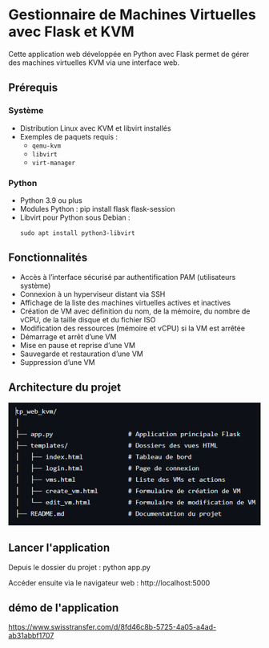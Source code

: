 # Gestionnaire de Machines Virtuelles avec Flask et KVM

Cette application web développée en Python avec Flask permet de gérer des machines virtuelles KVM via une interface web.


## Prérequis

### Système

- Distribution Linux avec KVM et libvirt installés
- Exemples de paquets requis :
  - `qemu-kvm`
  - `libvirt`
  - `virt-manager`

### Python

- Python 3.9 ou plus
- Modules Python : pip install flask flask-session
- Libvirt pour Python sous Debian :
  ```
  sudo apt install python3-libvirt
  ```

## Fonctionnalités

- Accès à l’interface sécurisé par authentification PAM (utilisateurs système)
- Connexion à un hyperviseur distant via SSH
- Affichage de la liste des machines virtuelles actives et inactives
- Création de VM avec définition du nom, de la mémoire, du nombre de vCPU, de la taille disque et du fichier ISO
- Modification des ressources (mémoire et vCPU) si la VM est arrêtée
- Démarrage et arrêt d’une VM
- Mise en pause et reprise d’une VM
- Sauvegarde et restauration d’une VM
- Suppression d’une VM

## Architecture du projet

![texte alternatif](image.png)

## Lancer l'application

Depuis le dossier du projet : python app.py

Accéder ensuite via le navigateur web : http://localhost:5000

## démo de l'application 

https://www.swisstransfer.com/d/8fd46c8b-5725-4a05-a4ad-ab31abbf1707 




